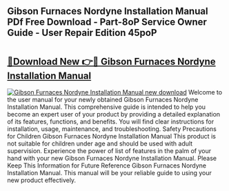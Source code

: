 ## Gibson Furnaces Nordyne Installation Manual PDf Free Download - Part-8oP Service Owner Guide - User Repair Edition 45poP

# <h2><a href="http://bc67308.oget.top/?id=Gibson+Furnaces+Nordyne+Installation+Manual">🔗Download New 👉🔴 Gibson Furnaces Nordyne Installation Manual</a></h2>

[![Gibson Furnaces Nordyne Installation Manual new download](https://i.imgur.com/5g1atiW.png)](http://bc67308.oget.top/?id=Gibson+Furnaces+Nordyne+Installation+Manual)
Welcome to the user manual for your newly obtained Gibson Furnaces Nordyne Installation Manual. This comprehensive guide is intended to help you become an expert user of your product by providing a detailed explanation of its features, functions, and benefits. You will find clear instructions for installation, usage, maintenance, and troubleshooting. Safety Precautions for Children Gibson Furnaces Nordyne Installation Manual This product is not suitable for children under age and should be used with adult supervision. Experience the power of list of features in the palm of your hand with your new Gibson Furnaces Nordyne Installation Manual. Please Keep This Information for Future Reference Gibson Furnaces Nordyne Installation Manual. This manual will be your reliable guide to using your new product effectively.
